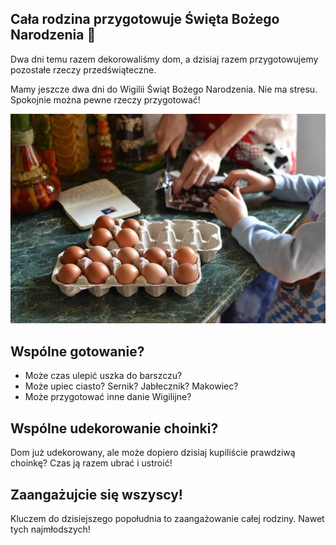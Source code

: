 ## Cała rodzina przygotowuje Święta Bożego Narodzenia 🎄

Dwa dni temu razem dekorowaliśmy dom, a dzisiaj razem przygotowujemy pozostałe rzeczy przedświąteczne.

Mamy jeszcze dwa dni do Wigilii Świąt Bożego Narodzenia. Nie ma stresu. Spokojnie można pewne rzeczy przygotować!

![Wspólne gotowanie](/img/2022-12-22.jpg)

## Wspólne gotowanie?

- Może czas ulepić uszka do barszczu?
- Może upiec ciasto? Sernik? Jabłecznik? Makowiec?
- Może przygotować inne danie Wigilijne?

## Wspólne udekorowanie choinki?

Dom już udekorowany, ale może dopiero dzisiaj kupiliście prawdziwą choinkę? Czas ją razem ubrać i ustroić!

## Zaangażujcie się wszyscy!

Kluczem do dzisiejszego popołudnia to zaangażowanie całej rodziny. Nawet tych najmłodszych!